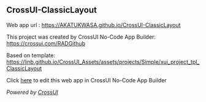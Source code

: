 ## CrossUI-ClassicLayout
Web app url : https://AKATUKWASA.github.io/CrossUI-ClassicLayout

This project was created by CrossUI No-Code App Builder: https://crossui.com/RADGithub

Based on template: https://linb.github.io/CrossUI_Assets/assets/projects/Simple/xui_project_tpl_ClassicLayout

Click [here](https://crossui.com/RADGithub/#!from=github&owner=AKATUKWASA&repo=CrossUI-ClassicLayout) to edit this web app in CrossUI No-Code App Builder

<i>Powered by [CrossUI](https://crossui.com)</i>
